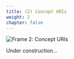 ```yaml
---
title: (2) Concept URIs
weight: 2
chapter: false
---
```


![Frame 2: Concept URIs](/s2dm/images/Frame%202.png)

Under construction...
